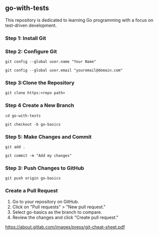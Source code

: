 ## go-with-tests

This repository is dedicated to learning Go programming with a focus on test-driven development.

### Step 1: Install Git
### Step 2: Configure Git
`git config --global user.name "Your Name" `

`git config --global user.email "youremail@domain.com" `

### Step 3:Clone the Repository
`git clone https:<repo path>`

### Step 4 Create a New Branch

`cd go-with-tests `

`git checkout -b go-basics`

### Step 5: Make Changes and Commit
`git add . `

` git commit -m "Add my changes" `

### Step 3: Push Changes to GitHub
`git push origin go-basics `

### Create a Pull Request

1. Go to your repository on GitHub.
2. Click on "Pull requests" > "New pull request."
3. Select go-basics as the branch to compare.
4. Review the changes and click "Create pull request."

https://about.gitlab.com/images/press/git-cheat-sheet.pdf







